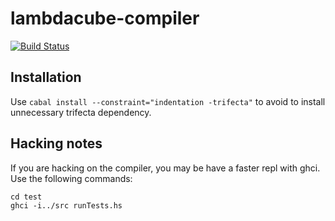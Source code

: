# lambdacube-compiler

[![Build Status](https://travis-ci.org/lambdacube3d/lambdacube-compiler.svg)](https://travis-ci.org/lambdacube3d/lambdacube-compiler)

## Installation

Use `cabal install --constraint="indentation -trifecta"` to avoid to install unnecessary trifecta dependency.

## Hacking notes

If you are hacking on the compiler, you may be have a faster repl with ghci. Use the following commands:

    cd test
    ghci -i../src runTests.hs

